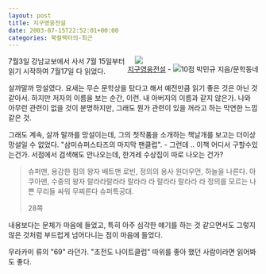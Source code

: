 ```yaml
---
layout: post
title: 지구영웅전설
date: 2003-07-15T22:52:01+00:00
categories: 북컬렉터의-최근
---
```

<div style="vertical-align: top;float:right;"><a class="aladdin_title" href="http://www.aladin.co.kr/shop/wproduct.aspx?ISBN=8982816798&amp;ttbkey=ttbjinto1216001&amp;COPYPaper=1">
<img hspace=15 src=http://image.aladin.co.kr/product/41/88/coversum/8982816798_2.jpg><br/>지구영웅전설</a> - <img src="http://image.aladin.co.kr/img/common/star_s10.gif" alt="10점" border="0" />
박민규 지음/문학동네</div>

7월3일 강남교보에서 사서 7월 15일부터 읽기 시작하여 7월17일 다 읽었다.

살까말까 망설였다. 요새는 무슨 문학상을 탔다고 해서 예전만큼 읽기 좋은 것은 아닌 것 같아서. 하지만 저자의 이름을 보는 순간, 이런. 내 아버지의 이름과 같지 않은가. 나와 아무런 관련이 없을 것이 분명하지만, 그래도 뭔가 관련이 있을 꺼라고 하는 막연한 느낌 같은 것.

그래도 계속, 살까 말까를 망설이는데, 그의 첫작품을 소개하는 책날개를 보고는 더이상 망설일 수 없었다. "삼미슈퍼스타즈의 마지막 팬클럽". - 그런데 .. 이책 어디서 구할수있는건가. 서점에서 검색해도 안나오는데, 한겨레 수상집이 따로 나오는 건가?



<blockquote>
슈퍼맨, 용감한 힘의 왕자
배트맨 로빈, 정의의 용사
원더우먼, 하늘을 나른다.
아쿠아맨, 수중의 왕자
랄라라랄라라 랄라라 라
랄라라 랄라라 라
정의를 모르는 나쁜 무리들
싸워 무찌른다 슈퍼특공대.

28쪽

</blockquote>
내용보다는 문체가 마음에 들었고, 특히 아주 심각한 얘기를 하는 것 같으면서도 그렇지 않은 것처럼 부드럽게 넘어다니는 점이 마음에 들었다.

무라카미 류의 "69" 라던가. "초전도 나이트클럽" 따위를 좋아 했던 사람이라면 읽어봐도 좋다.
